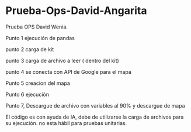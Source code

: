 # Prueba-Ops-David-Angarita
Prueba OPS David Wenia.

Punto 1 ejecución de pandas

punto 2 carga de kit

punto 3 carga de archivo a leer ( dentro del kit)

punto 4 se conecta con API de Google para el mapa

Punto 5 creacion del mapa 

Punto 6 ejecución

Punto 7, Descargue de archivo con variables al 90% y descargue de mapa

El código es con ayuda de IA, debe de utilizarse la carga de archivos para su ejecución. no esta hábil para pruebas unitarias.
